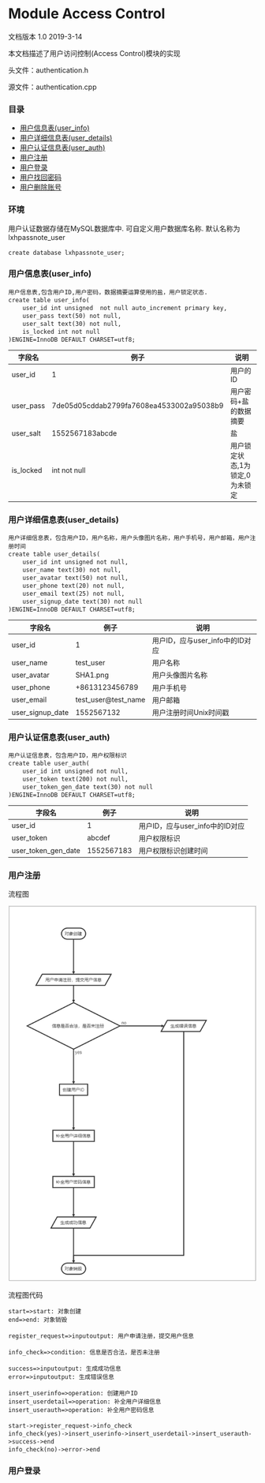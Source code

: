 # Module Access Control

文档版本 1.0 2019-3-14

本文档描述了用户访问控制(Access Control)模块的实现

头文件：authentication.h

源文件：authentication.cpp

### 目录

* [用户信息表(user_info)](#用户信息表(user_info))
* [用户详细信息表(user_details)](#用户详细信息表(user_details))
* [用户认证信息表(user_auth)](#用户认证信息表(user_auth))
* [用户注册](#用户注册)
* [用户登录](#用户登录)
* [用户找回密码](#用户找回密码)
* [用户删除账号](#用户删除账号)

### 环境

用户认证数据存储在MySQL数据库中. 可自定义用户数据库名称. 默认名称为lxhpassnote_user

```mysql
create database lxhpassnote_user;
```



### 用户信息表(user_info)

```mysql
用户信息表,包含用户ID,用户密码，数据摘要运算使用的盐，用户锁定状态.
create table user_info(
    user_id int unsigned  not null auto_increment primary key,
    user_pass text(50) not null,
    user_salt text(30) not null,
    is_locked int not null
)ENGINE=InnoDB DEFAULT CHARSET=utf8;
```

| 字段名    | 例子         | 说明                           |
| --------- | ------------ | ------------------------------ |
| user_id   | 1            | 用户的ID                       |
| user_pass           | 7de05d05cddab2799fa7608ea4533002a95038b9 | 用户密码+盐的数据摘要           |
| user_salt           | 1552567183abcde                          | 盐                              |
| is_locked | int not null | 用户锁定状态,1为锁定,0为未锁定 |

### 用户详细信息表(user_details)

```mysql
用户详细信息表，包含用户ID，用户名称，用户头像图片名称，用户手机号，用户邮箱，用户注册时间
create table user_details(
	user_id int unsigned not null,
    user_name text(30) not null,
    user_avatar text(50) not null,
    user_phone text(20) not null,
    user_email text(25) not null,
    user_signup_date text(30) not null
)ENGINE=InnoDB DEFAULT CHARSET=utf8;
```



| 字段名           | 例子                | 说明                            |
| ---------------- | ------------------- | ------------------------------- |
| user_id          | 1                   | 用户ID，应与user_info中的ID对应 |
| user_name        | test_user           | 用户名称                        |
| user_avatar      | SHA1.png            | 用户头像图片名称                |
| user_phone       | +8613123456789      | 用户手机号                      |
| user_email       | test_user@test_name | 用户邮箱                        |
| user_signup_date | 1552567132          | 用户注册时间Unix时间戳          |

### 用户认证信息表(user_auth)

```mysql
用户认证信息表，包含用户ID，用户权限标识
create table user_auth(
	user_id int unsigned not null,
    user_token text(200) not null,
    user_token_gen_date text(30) not null
)ENGINE=InnoDB DEFAULT CHARSET=utf8;
```

| 字段名              | 例子                                     | 说明                            |
| ------------------- | ---------------------------------------- | ------------------------------- |
| user_id             | 1                                        | 用户ID，应与user_info中的ID对应 |
| user_token          | abcdef                                   | 用户权限标识                    |
| user_token_gen_date | 1552567183                               | 用户权限标识创建时间            |

### 用户注册

流程图

![](imgs/用户注册流程.png)

流程图代码

```flow
start=>start: 对象创建
end=>end: 对象销毁

register_request=>inputoutput: 用户申请注册，提交用户信息

info_check=>condition: 信息是否合法，是否未注册

success=>inputoutput: 生成成功信息
error=>inputoutput: 生成错误信息

insert_userinfo=>operation: 创建用户ID
insert_userdetail=>operation: 补全用户详细信息
insert_userauth=>operation: 补全用户密码信息

start->register_request->info_check
info_check(yes)->insert_userinfo->insert_userdetail->insert_userauth->success->end
info_check(no)->error->end
```



### 用户登录

```flow

```

